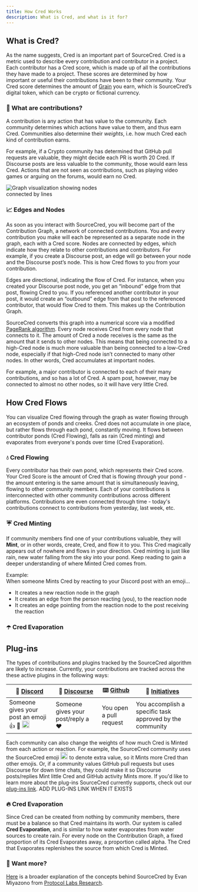 ```yaml
---
title: How Cred Works
description: What is Cred, and what is it for?
---
```

## What is Cred?

As the name suggests, Cred is an important part of SourceCred. Cred is a metric used to describe every contribution and contributor in a project. Each contributor has a Cred score, which is made up of all the contributions they have made to a project. These scores are determined by how important or useful their contributions have been to their community. Your Cred score determines the amount of [Grain](https://sourcecred.io/docs/beta/grain) you earn, which is SourceCred’s digital token, which can be crypto or fictional currency.

### 🧮 What are contributions?
A contribution is any action that has value to the community. Each community determines which actions have value to them, and thus earn Cred. Communities also determine their _weights_, i.e. how much Cred each kind of contribution earns.
 
For example, if a Crypto community has determined that GitHub pull requests are valuable, they might decide each PR is worth 20 Cred. If Discourse posts are less valuable to the community, those would earn less Cred. Actions that are not seen as contributions, such as playing video games or arguing on the forums, would earn no Cred.


<img src="https://sourcecred.io/img/visuals/sourcecred-graph-example.png" alt="Graph visualization showing nodes connected by lines" style="max-width:50%;" />

### 📈 Edges and Nodes 
As soon as you interact with SourceCred, you will become part of the Contribution Graph, a network of connected contributions. You and every contribution you make will each be represented as a separate node in the graph, each with a Cred score. Nodes are connected by edges, which indicate how they relate to other contributions and contributors. For example, if you create a Discourse post, an edge will go between your node and the Discourse post’s node. This is how Cred flows to you from your contribution.

Edges are directional, indicating the flow of Cred. For instance, when you created your Discourse post node, you get an “inbound” edge from that post, flowing Cred to you. If you referenced another contributor in your post, it would create an “outbound” edge from that post to the referenced contributor, that would flow Cred to them. This makes up the Contribution Graph.

SourceCred converts this graph into a numerical score via a modified [PageRank algorithm](http://ilpubs.stanford.edu:8090/422/1/1999-66.pdf). Every node receives Cred from every node that connects to it. The amount of Cred a node receives is the same as the amount that it sends to other nodes. This means that being connected to a high-Cred node is much more valuable than being connected to a low-Cred node, especially if that high-Cred node isn’t connected to many other nodes. In other words, Cred accumulates at important nodes. 

For example, a major contributor is connected to each of their many contributions, and so has a lot of Cred. A spam post, however, may be connected to almost no other nodes, so it will have very little Cred.


## How Cred Flows
You can visualize Cred flowing through the graph as water flowing through an ecosystem of ponds and creeks. Cred does not accumulate in one place, but rather flows through each pond, constantly moving. It flows between contributor ponds (Cred Flowing), falls as rain (Cred minting) and evaporates from everyone's ponds over time (Cred Evaporation).

### 💧 Cred Flowing
Every contributor has their own pond, which represents their Cred score. Your Cred Score is the amount of Cred that is flowing *through* your pond - the amount entering is the same amount that is simultaneously leaving, flowing to other community members. Each of your contributions is interconnected with other community contributions across different platforms. Contributions are even connected through time - today's contributions connect to contributions from yesterday, last week, etc.

### ☔ Cred Minting
If community members find one of your contributions valuable, they will **Mint**, or in other words, create, Cred, and flow it to you. This Cred  magically appears out of nowhere and flows in your direction. Cred minting is just like rain, new water falling from the sky into your pond. Keep reading to gain a deeper understanding of where Minted Cred comes from.

Example:<br/>
When someone Mints Cred by reacting to your Discord post with an emoji...

- It creates a new reaction node in the graph
- It creates an edge from the person reacting (you), to the reaction node
- It creates an edge pointing from the reaction node to the post receiving the reaction

### ☂️ Cred Evaporation


## Plug-ins

The types of contributions and plugins tracked by the SourceCred algorithm are likely to increase. Currently, your contributions are tracked across the these active plugins in the following ways:


| 💬 [Discord] | 🧵 [Discourse] | ⌨️ [Github]| 🥇 [Initiatives]
| -- | -- | -- | -- |
|Someone gives your post an emoji 👍 💯 <img width="20" alt="SourceCred" src="https://sourcecred.io/img/favicon.png" />| Someone gives your post/reply a ❤️ | You open a pull request  | You accomplish a specific task approved by the community

 Each community can also change the weights of how much Cred is Minted from each action or reaction. For example, the SourceCred community uses the SourceCred emoji <img width="20" alt="SourceCred" src='https://sourcecred.io/img/favicon.png' /> to denote extra value, so it Mints more Cred than other emojis. Or, if a community values GitHub pull requests but uses Discourse for down time chats, they could make it so Discourse posts/replies Mint little Cred and GitHub activity Mints more. If you'd like to learn more about the plug-ins SourceCred currently supports, check out our [plug-ins link](). ADD PLUG-INS LINK WHEN IT EXISTS



### 🔥 Cred Evaporation
Since Cred can be created from nothing by community members, there must be a balance so that Cred maintains its worth. Our system is called **Cred Evaporation**, and is similar to how water evaporates from water sources to create rain. For every node on the Contribution Graph, a fixed proportion of its Cred Evaporates away, a proportion called alpha. The Cred that Evaporates replenishes the source from which Cred is Minted.


### 🍝 Want more?
[Here] is a broader explanation of the concepts behind SourceCred by Evan Miyazono from [Protocol Labs Research].

[cred]: cred.md
[Discord]: https://discord.gg/XVFwCm
[Discourse]: https://discourse.sourcecred.io/
[Github]: https://github.com/sourcecred/sourcecred
[Initiatives]: https://sourcecred.io/docs/guides/initiatives
[Here]: https://research.protocol.ai/blog/2020/sourcecred-an-introduction-to-calculating-cred-and-grain/
[Protocol Labs Research]: https://research.protocol.ai/



